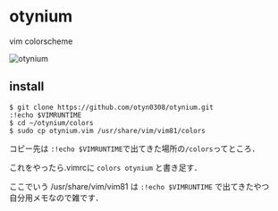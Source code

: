 # otynium
vim colorscheme

![otynium](https://github.com/otyn0308/otynium/blob/master/Screenshot%20from%202018-12-08%2012-24-38.png)

## install

```
$ git clone https://github.com/otyn0308/otynium.git
:!echo $VIMRUNTIME
$ cd ~/otynium/colors
$ sudo cp otynium.vim /usr/share/vim/vim81/colors
```
  
コピー先は ```:!echo $VIMRUNTIME```で出てきた場所の```/colors```ってところ．
  
これをやったら.vimrcに
```colors otynium```
と書き足す．  

ここでいう /usr/share/vim/vim81 は `:!echo $VIMRUNTIME` で出てきたやつ  
自分用メモなので雑です．
